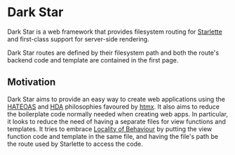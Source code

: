 # Dark Star

Dark Star is a web framework that provides filesystem routing for
[Starlette](https://starlette.io) and first-class support for server-side rendering.

Dark Star routes are defined by their filesystem path and both the route's
backend code and template are contained in the first page.

## Motivation

Dark Star aims to provide an easy way to create web applications using the
[HATEOAS](https://htmx.org/essays/hateoas/) and
[HDA](https://htmx.org/essays/hypermedia-driven-applications/) philosophies
favoured by [htmx](https://htmx.org). It also aims to reduce the boilerplate
code normally needed when creating web apps. In particular, it looks to reduce
the need of having a separate files for view functions and templates. It tries
to embrace [Locality of Behaviour](https://htmx.org/essays/locality-of-behaviour/)
by putting the view function code and template in the same file, and having the
file's path be the route used by Starlette to access the code.

